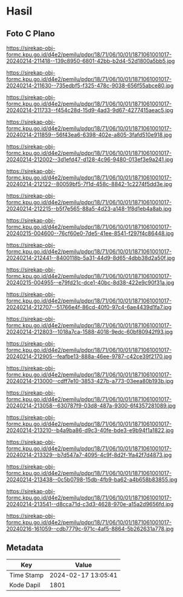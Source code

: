 # Hasil

## Foto C Plano

https://sirekap-obj-formc.kpu.go.id/d4e2/pemilu/pdpr/18/71/06/10/01/1871061001017-20240214-211418--139c8950-6801-42bb-b2d4-52d1800a5bb5.jpg

https://sirekap-obj-formc.kpu.go.id/d4e2/pemilu/pdpr/18/71/06/10/01/1871061001017-20240214-211630--735edbf5-f325-478c-9038-656f55abce80.jpg

https://sirekap-obj-formc.kpu.go.id/d4e2/pemilu/pdpr/18/71/06/10/01/1871061001017-20240214-211733--f454c28d-15d9-4ad3-9d67-4277415aeac5.jpg

https://sirekap-obj-formc.kpu.go.id/d4e2/pemilu/pdpr/18/71/06/10/01/1871061001017-20240214-211859--56f43ea6-6398-402e-a805-3fafd510e918.jpg

https://sirekap-obj-formc.kpu.go.id/d4e2/pemilu/pdpr/18/71/06/10/01/1871061001017-20240214-212002--3d1efd47-d128-4c96-9480-013ef3e9a241.jpg

https://sirekap-obj-formc.kpu.go.id/d4e2/pemilu/pdpr/18/71/06/10/01/1871061001017-20240214-212122--80059bf5-7f1d-458c-8842-1c2274f5dd3e.jpg

https://sirekap-obj-formc.kpu.go.id/d4e2/pemilu/pdpr/18/71/06/10/01/1871061001017-20240214-212215--b5f7e565-88a5-4d23-a148-1f8d1eb4a8ab.jpg

https://sirekap-obj-formc.kpu.go.id/d4e2/pemilu/pdpr/18/71/06/10/01/1871061001017-20240215-004600--76cf60e0-7de5-41ee-8541-f297f4c86448.jpg

https://sirekap-obj-formc.kpu.go.id/d4e2/pemilu/pdpr/18/71/06/10/01/1871061001017-20240214-212441--8400118b-5a31-44d9-8d65-4dbb38d2a50f.jpg

https://sirekap-obj-formc.kpu.go.id/d4e2/pemilu/pdpr/18/71/06/10/01/1871061001017-20240215-004955--e79fd21c-dce1-40bc-8d38-422e9c90f31a.jpg

https://sirekap-obj-formc.kpu.go.id/d4e2/pemilu/pdpr/18/71/06/10/01/1871061001017-20240214-212707--51766e4f-86cd-40f0-97c4-6ae4439d1fa7.jpg

https://sirekap-obj-formc.kpu.go.id/d4e2/pemilu/pdpr/18/71/06/10/01/1871061001017-20240214-212803--1018a7ca-1588-4018-9edc-60bf80942f93.jpg

https://sirekap-obj-formc.kpu.go.id/d4e2/pemilu/pdpr/18/71/06/10/01/1871061001017-20240214-212905--feafbe13-888a-46ee-9787-c42ce39f2170.jpg

https://sirekap-obj-formc.kpu.go.id/d4e2/pemilu/pdpr/18/71/06/10/01/1871061001017-20240214-213000--cdff7e10-3853-427b-a773-03eea80b193b.jpg

https://sirekap-obj-formc.kpu.go.id/d4e2/pemilu/pdpr/18/71/06/10/01/1871061001017-20240214-213058--630787f9-03d8-487a-9300-6f4357281089.jpg

https://sirekap-obj-formc.kpu.go.id/d4e2/pemilu/pdpr/18/71/06/10/01/1871061001017-20240214-213210--b4a9ba86-d9c3-40fe-bde3-e9b94f1a1822.jpg

https://sirekap-obj-formc.kpu.go.id/d4e2/pemilu/pdpr/18/71/06/10/01/1871061001017-20240214-213329--b7d547a7-4095-4c9f-8d2f-1fa42f7d4873.jpg

https://sirekap-obj-formc.kpu.go.id/d4e2/pemilu/pdpr/18/71/06/10/01/1871061001017-20240214-213438--0c5b0798-15db-4fb9-ba62-a4b658b83855.jpg

https://sirekap-obj-formc.kpu.go.id/d4e2/pemilu/pdpr/18/71/06/10/01/1871061001017-20240214-213541--d8cca71d-c3d3-4628-970e-a15a2d9656fd.jpg

https://sirekap-obj-formc.kpu.go.id/d4e2/pemilu/pdpr/18/71/06/10/01/1871061001017-20240216-161059--cdb7779c-971c-4af5-8864-5b262631a778.jpg


## Metadata

| Key        | Value               |
| ---------- | ------------------- |
| Time Stamp | 2024-02-17 13:05:41 |
| Kode Dapil | 1801                |



